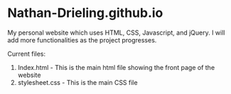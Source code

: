 # Nathan-Drieling.github.io
My personal website which uses HTML, CSS, Javascript, and jQuery. I will add more functionalities as the project progresses.

Current files: 
  1. Index.html     - This is the main html file showing the front page of the website
  2. stylesheet.css - This is the main CSS file
